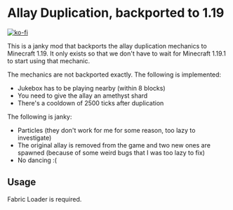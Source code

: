 # Allay Duplication, backported to 1.19

[![ko-fi](https://ko-fi.com/img/githubbutton_sm.svg)](https://ko-fi.com/Y8Y726QMH)

This is a janky mod that backports the allay duplication mechanics
to Minecraft 1.19. It only exists so that we don't have to wait for
Minecraft 1.19.1 to start using that mechanic.

The mechanics are not backported exactly. The following is implemented:

- Jukebox has to be playing nearby (within 8 blocks)
- You need to give the allay an amethyst shard
- There's a cooldown of 2500 ticks after duplication

The following is janky:

- Particles (they don't work for me for some reason, too lazy to investigate)
- The original allay is removed from the game and two new ones are spawned
  (because of some weird bugs that I was too lazy to fix)
- No dancing :(

## Usage

Fabric Loader is required.
